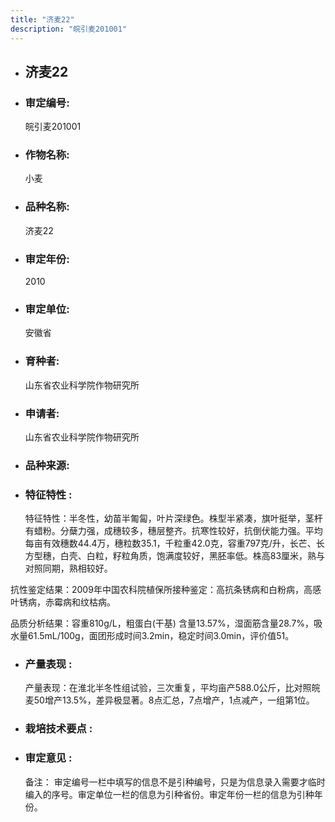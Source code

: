 ```yaml
---
title: "济麦22"
description: "皖引麦201001"
---
```

* ## 济麦22
* ###  审定编号:  
   皖引麦201001

*  ### 作物名称:  
   小麦

*   ###  品种名称: 
    济麦22

*   ### 审定年份: 
    2010

*   ### 审定单位:  
    安徽省

*   ### 育种者:  
    山东省农业科学院作物研究所

*   ### 申请者:  
    山东省农业科学院作物研究所

*   ### 品种来源:  
    

*   ### 特征特性 : 
    特征特性：半冬性，幼苗半匍匐，叶片深绿色。株型半紧凑，旗叶挺举，茎杆有蜡粉。分蘖力强，成穗较多，穗层整齐。抗寒性较好，抗倒伏能力强。平均每亩有效穗数44.4万，穗粒数35.1，千粒重42.0克，容重797克/升，长芒、长方型穗，白壳、白粒，籽粒角质，饱满度较好，黑胚率低。株高83厘米，熟与对照同期，熟相较好。
抗性鉴定结果：2009年中国农科院植保所接种鉴定：高抗条锈病和白粉病，高感叶锈病，赤霉病和纹枯病。
品质分析结果：容重810g/L，粗蛋白(干基) 含量13.57%，湿面筋含量28.7%，吸水量61.5mL/100g，面团形成时间3.2min，稳定时间3.0min，评价值51。


*   ### 产量表现 : 
    产量表现：在淮北半冬性组试验，三次重复，平均亩产588.0公斤，比对照皖麦50增产13.5%，差异极显著。8点汇总，7点增产，1点减产，一组第1位。


*   ### 栽培技术要点 : 
    

*   ### 审定意见 : 
    备注： 审定编号一栏中填写的信息不是引种编号，只是为信息录入需要才临时编入的序号。审定单位一栏的信息为引种省份。审定年份一栏的信息为引种年份。
